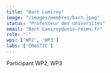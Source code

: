 ```yaml
---
title: "Bart Lamiroy"
image: "/images/membres/bart.jpeg"
status: "Professeur des universités"
email: "Bart Lamiroy@univ-reims.fr"
role: "-"
wps: ['WP2', 'WP3']
labs: ['CReSTIC']
---
```


Participant WP2, WP3

